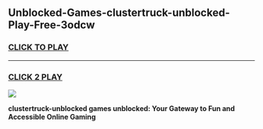 
## Unblocked-Games-clustertruck-unblocked-Play-Free-3odcw
<h3>
<a href="https://premium76.site?title=clustertruck-unblocked&ref=18A1">CLICK TO PLAY</a></h3>
<hr>

<h3>
<a href="https://premium76.site?title=clustertruck-unblocked&ref=18A1">CLICK 2 PLAY</a>
  
</h3>

<a href="https://premium76.site?title=clustertruck-unblocked&ref=18A1"><img src="https://clearcache.store/games.png"></a>


**clustertruck-unblocked games unblocked: Your Gateway to Fun and Accessible Online Gaming**

